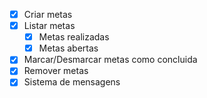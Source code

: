 - [x] Criar metas
- [x] Listar metas
    - [x] Metas realizadas
    - [x] Metas abertas
- [x] Marcar/Desmarcar  metas como concluida
- [x] Remover metas
- [x] Sistema de mensagens